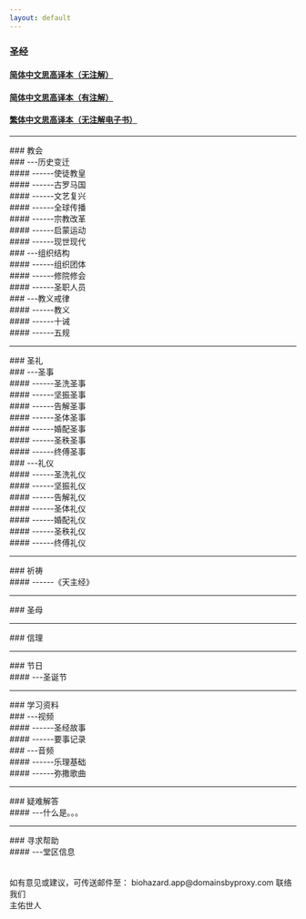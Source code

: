 ```yaml
---
layout: default
---
```


### 圣经<br>
#### [简体中文思高译本（无注解）](/page/thebible.md)
#### [简体中文思高译本（有注解）](/page/thebiblenote.md)
#### [繁体中文思高译本（无注解电子书）](/page/thebiblemobi.md)
<hr>
### 教会<br>
### ---历史变迁<br>
#### ------使徒教皇<br>
#### ------古罗马国<br>
#### ------文艺复兴<br>
#### ------全球传播<br>
#### ------宗教改革<br>
#### ------启蒙运动<br>
#### ------现世现代<br>
### ---组织结构<br>
#### ------组织团体<br>
#### ------修院修会<br>
#### ------圣职人员<br>
### ---教义戒律<br>
#### ------教义<br>
#### ------十诫<br>
#### ------五规<br>
<hr>
### 圣礼<br>
### ---圣事<br>
#### ------圣洗圣事<br>
#### ------坚振圣事<br>
#### ------告解圣事<br>
#### ------圣体圣事<br>
#### ------婚配圣事<br>
#### ------圣秩圣事<br>
#### ------终傅圣事<br>
### ---礼仪<br>
#### ------圣洗礼仪<br>
#### ------坚振礼仪<br>
#### ------告解礼仪<br>
#### ------圣体礼仪<br>
#### ------婚配礼仪<br>
#### ------圣秩礼仪<br>
#### ------终傅礼仪<br>
<hr>
### 祈祷<br>
#### ------《天主经》<br>
<hr>
### 圣母<br>
<hr>
### 信理<br>
<hr>
### 节日<br>
#### ---圣诞节<br>
<hr>
### 学习资料<br>
### ---视频<br>
#### ------圣经故事<br>
#### ------要事记录<br>
### ---音频<br>
#### ------乐理基础<br>
#### ------弥撒歌曲<br>
<hr>
### 疑难解答<br>
#### ---什么是。。。<br>
<hr>
### 寻求帮助<br>
#### ---堂区信息<br><br><br>
如有意见或建议，可传送邮件至： biohazard.app@domainsbyproxy.com 联络我们<br>
主佑世人
